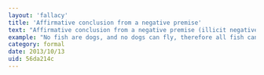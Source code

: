 ```yaml
---
layout: 'fallacy'
title: 'Affirmative conclusion from a negative premise'
text: "Affirmative conclusion from a negative premise (illicit negative) is a formal fallacy that is committed when a categorical syllogism has a positive conclusion, but one or two negative premises."
example: "No fish are dogs, and no dogs can fly, therefore all fish can fly.<br/><br/>The only thing that can be properly inferred from these premises is that some things that are not fish cannot fly, provided that dogs exist.<br/><br/>Or:<br/><br/>We don't read that trash. People who read that trash don't appreciate real literature. Therefore, we appreciate real literature."
category: formal
date: 2013/10/13
uid: 56da214c
---
```

